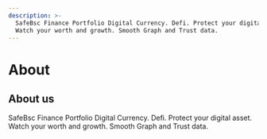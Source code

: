 ```yaml
---
description: >-
  SafeBsc Finance Portfolio Digital Currency. Defi. Protect your digital asset.
  Watch your worth and growth. Smooth Graph and Trust data.
---
```


# About

## About us

SafeBsc Finance Portfolio Digital Currency. Defi. Protect your digital asset. Watch your worth and growth. Smooth Graph and Trust data.




